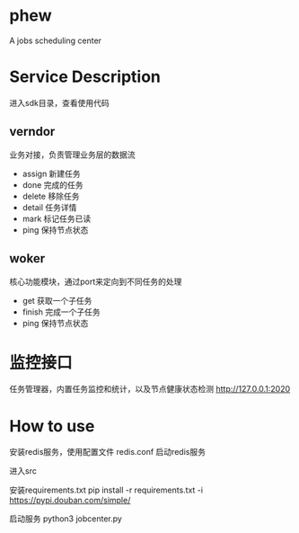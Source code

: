 # phew
A jobs scheduling center

# Service Description
进入sdk目录，查看使用代码

## verndor
业务对接，负责管理业务层的数据流

 - assign		新建任务
 - done			完成的任务
 - delete		移除任务	
 - detail		任务详情
 - mark			标记任务已读
 - ping			保持节点状态
 

## woker
核心功能模块，通过port来定向到不同任务的处理
 - get			获取一个子任务
 - finish		完成一个子任务
 - ping			保持节点状态
  
# 监控接口
任务管理器，内置任务监控和统计，以及节点健康状态检测
http://127.0.0.1:2020

# How to use
安装redis服务，使用配置文件 redis.conf 启动redis服务

进入src

安装requirements.txt
pip install -r requirements.txt -i https://pypi.douban.com/simple/


启动服务
python3 jobcenter.py

